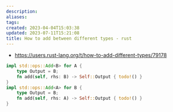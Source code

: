```yaml
---
description:
aliases: 
tags: 
created: 2023-04-04T15:03:38
updated: 2023-07-11T15:21:08
title: How to add between different types - rust
---
```

- https://users.rust-lang.org/t/how-to-add-different-types/79178
```rust
impl std::ops::Add<B> for A {
    type Output = B;
    fn add(self, rhs: B) -> Self::Output { todo!() }
}
impl std::ops::Add<A> for B {
    type Output = B;
    fn add(self, rhs: A) -> Self::Output { todo!() }
}
```